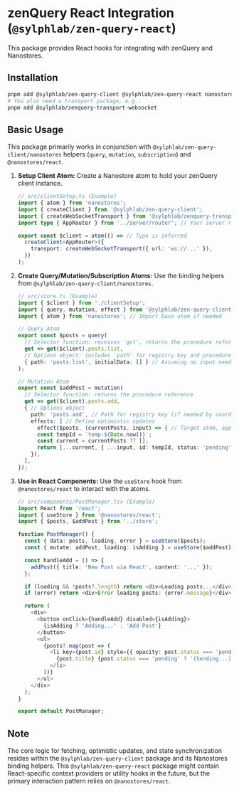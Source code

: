 # zenQuery React Integration (`@sylphlab/zen-query-react`)

This package provides React hooks for integrating with zenQuery and Nanostores.

## Installation

```bash
pnpm add @sylphlab/zen-query-client @sylphlab/zen-query-react nanostores @nanostores/react
# You also need a transport package, e.g.:
pnpm add @sylphlab/zenquery-transport-websocket
```

## Basic Usage

This package primarily works in conjunction with `@sylphlab/zen-query-client/nanostores` helpers (`query`, `mutation`, `subscription`) and `@nanostores/react`.

1.  **Setup Client Atom:** Create a Nanostore atom to hold your zenQuery client instance.

    ```typescript
    // src/clientSetup.ts (Example)
    import { atom } from 'nanostores';
    import { createClient } from '@sylphlab/zen-query-client';
    import { createWebSocketTransport } from '@sylphlab/zenquery-transport-websocket';
    import type { AppRouter } from '../server/router'; // Your server router type

    export const $client = atom(() => // Type is inferred
      createClient<AppRouter>({
        transport: createWebSocketTransport({ url: 'ws://...' }),
      })
    );
    ```

2.  **Create Query/Mutation/Subscription Atoms:** Use the binding helpers from `@sylphlab/zen-query-client/nanostores`.

    ```typescript
    // src/store.ts (Example)
    import { $client } from './clientSetup';
    import { query, mutation, effect } from '@sylphlab/zen-query-client/nanostores';
    import { atom } from 'nanostores'; // Import base atom if needed

    // Query Atom
    export const $posts = query(
      // Selector function: receives 'get', returns the procedure reference
      get => get($client).posts.list,
      // Options object: includes 'path' for registry key and procedure input
      { path: 'posts.list', initialData: [] } // Assuming no input needed for list
    );
    
    // Mutation Atom
    export const $addPost = mutation(
      // Selector function: returns the procedure reference
      get => get($client).posts.add,
      { // Options object
        path: 'posts.add', // Path for registry key (if needed by coordinator/rollback)
        effects: [ // Define optimistic updates
          effect($posts, (currentPosts, input) => { // Target atom, apply patch recipe
          const tempId = `temp-${Date.now()}`;
          const current = currentPosts ?? [];
          return [...current, { ...input, id: tempId, status: 'pending' }];
        }),
      ],
    });
    ```

3.  **Use in React Components:** Use the `useStore` hook from `@nanostores/react` to interact with the atoms.

    ```typescript
    // src/components/PostManager.tsx (Example)
    import React from 'react';
    import { useStore } from '@nanostores/react';
    import { $posts, $addPost } from '../store';

    function PostManager() {
      const { data: posts, loading, error } = useStore($posts);
      const { mutate: addPost, loading: isAdding } = useStore($addPost);

      const handleAdd = () => {
        addPost({ title: 'New Post via React', content: '...' });
      };

      if (loading && !posts?.length) return <div>Loading posts...</div>;
      if (error) return <div>Error loading posts: {error.message}</div>;

      return (
        <div>
          <button onClick={handleAdd} disabled={isAdding}>
            {isAdding ? 'Adding...' : 'Add Post'}
          </button>
          <ul>
            {posts?.map(post => (
              <li key={post.id} style={{ opacity: post.status === 'pending' ? 0.5 : 1 }}>
                {post.title} {post.status === 'pending' ? '(Sending...)' : ''}
              </li>
            ))}
          </ul>
        </div>
      );
    }

    export default PostManager;
    ```

## Note

The core logic for fetching, optimistic updates, and state synchronization resides within the `@sylphlab/zen-query-client` package and its Nanostores binding helpers. This `@sylphlab/zen-query-react` package might contain React-specific context providers or utility hooks in the future, but the primary interaction pattern relies on `@nanostores/react`.